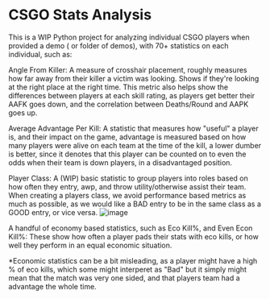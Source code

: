 # CSGO Stats Analysis
This is a WIP Python project for analyzing individual CSGO players when provided a demo ( or folder of demos), with 70+ statistics on each individual, such as:

Angle From Killer: A measure of crosshair placement, roughly measures how far away from their killer a victim was looking. Shows if they're looking at the right place at the right time. This metric also helps show the differences between players at each skill rating, as players get better their AAFK goes down, and the correlation between Deaths/Round and AAPK goes up.

Average Advantage Per Kill: A statistic that measures how "useful" a player is, and their impact on the game, advantage is measured based on how many players were alive on each team at the time of the kill, a lower dumber is better, since it denotes that this player can be counted on to even the odds when their team is down players, in a disadvantaged position. 

Player Class: A (WIP) basic statistic to group players into roles based on how often they entry, awp, and throw utility/otherwise assist their team. When creating a players class, we avoid performance based metrics as much as possible, as we would like a BAD entry to be in the same class as a GOOD entry, or vice versa.
![image](https://user-images.githubusercontent.com/15098644/153897602-0862f68f-11ba-4531-87d8-9d34a6fa8307.png)

A handful of economy based statistics, such as Eco Kill%, and Even Econ Kill%: These show how often a player pads their stats with eco kills, or how well they perform in an equal economic situation.

*Economic statistics can be a bit misleading, as a player might have a high % of eco kills, which some might interperet as "Bad" but it simply might mean that the match was very one sided, and that players team had a advantage the whole time.

